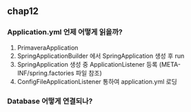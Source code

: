 ## chap12

### Application.yml 언제 어떻게 읽을까?
1. PrimaveraApplication
2. SpringApplicationBuilder 에서 SpringApplication 생성 후 run
3. SpringApplication 생성 중 ApplicationListener 등록 (META-INF/spring.factories 파일 참조)
4. ConfigFileApplicationListener 통하여 application.yml 로딩

### Database 어떻게 연결되나?

